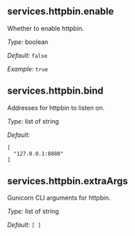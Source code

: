 

[comment]: # (Please add your documentation on top of this line)

## services\.httpbin\.enable



Whether to enable httpbin\.



*Type:*
boolean



*Default:*
` false `



*Example:*
` true `



## services\.httpbin\.bind

Addresses for httpbin to listen on\.



*Type:*
list of string



*Default:*

```
[
  "127.0.0.1:8080"
]
```



## services\.httpbin\.extraArgs



Gunicorn CLI arguments for httpbin\.



*Type:*
list of string



*Default:*
` [ ] `
